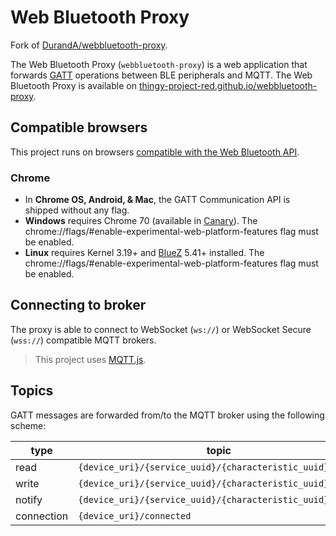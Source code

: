 # Web Bluetooth Proxy

Fork of [DurandA/webbluetooth-proxy](https://github.com/DurandA/webbluetooth-proxy).

The Web Bluetooth Proxy (`webbluetooth-proxy`) is a web application that forwards [GATT](https://learn.adafruit.com/introduction-to-bluetooth-low-energy/gatt) operations between BLE peripherals and MQTT. The Web Bluetooth Proxy is available on [thingy-project-red.github.io/webbluetooth-proxy](https://thingy-project-red.github.io/webbluetooth-proxy/).

## Compatible browsers

This project runs on browsers [compatible with the Web Bluetooth API](https://github.com/WebBluetoothCG/web-bluetooth/blob/master/implementation-status.md).

### Chrome

- In **Chrome OS, Android, & Mac**, the GATT Communication API is shipped without any flag.
- **Windows** requires Chrome 70 (available in [Canary](https://www.google.com/chrome/canary/)). The chrome://flags/#enable-experimental-web-platform-features flag must be enabled.
- **Linux** requires Kernel 3.19+ and [BlueZ](http://www.bluez.org/) 5.41+ installed. The chrome://flags/#enable-experimental-web-platform-features flag must be enabled.

## Connecting to broker

The proxy is able to connect to WebSocket (`ws://`) or WebSocket Secure (`wss://`) compatible MQTT brokers.

> This project uses [MQTT.js](https://github.com/mqttjs/MQTT.js).

## Topics

GATT messages are forwarded from/to the MQTT broker using the following scheme:

| type       | topic                                                     |
| ---------- | --------------------------------------------------------- |
| read       | `{device_uri}/{service_uuid}/{characteristic_uuid}/read`  |
| write      | `{device_uri}/{service_uuid}/{characteristic_uuid}/write` |
| notify     | `{device_uri}/{service_uuid}/{characteristic_uuid}`       |
| connection | `{device_uri}/connected`                                  |
